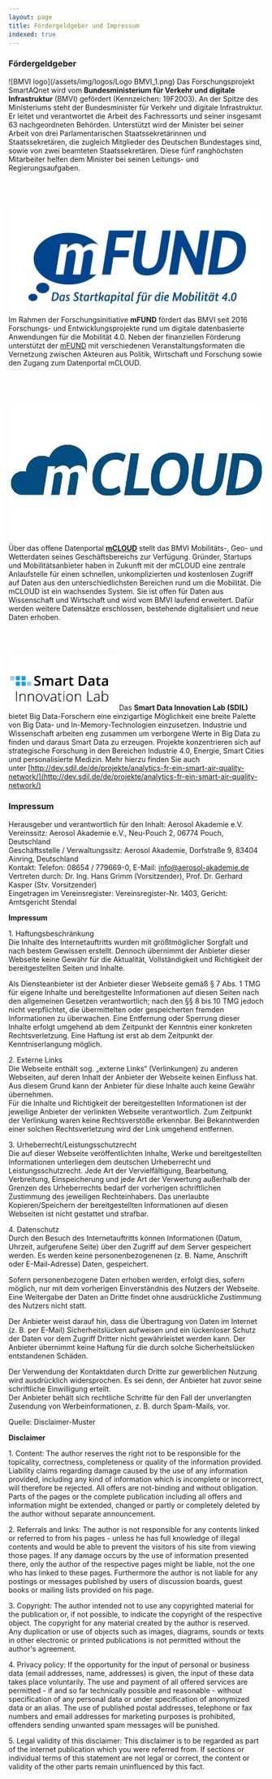 ```yaml
---
layout: page
title: Fördergeldgeber und Impressum
indexed: true
---
```


### Fördergeldgeber

![BMVI logo](/assets/img/logos/Logo BMVI_1.png)
Das Forschungsprojekt SmartAQnet
wird vom **Bundesministerium für Verkehr und digitale
Infrastruktur** (BMVI) gefördert (Kennzeichen: 19F2003). An der Spitze des
Ministeriums steht der Bundesminister für Verkehr und digitale Infrastruktur. Er
leitet und verantwortet die Arbeit des Fachressorts und seiner insgesamt 63
nachgeordneten Behörden. Unterstützt wird der Minister bei seiner Arbeit von
drei Parlamentarischen Staatssekretärinnen und Staatssekretären, die zugleich
Mitglieder des Deutschen Bundestages sind, sowie von zwei beamteten
Staatssekretären. Diese fünf ranghöchsten Mitarbeiter helfen dem Minister bei
seinen Leitungs- und Regierungsaufgaben.

<br><br>

![mFUND logo](/assets/img/logos/mfund-logo-download-resized.jpg)
Im Rahmen der
Forschungsinitiative **mFUND** fördert das BMVI seit 2016 Forschungs- und
Entwicklungsprojekte rund um digitale datenbasierte Anwendungen für die
Mobilität 4.0. Neben der finanziellen Förderung unterstützt
der [mFUND](http://www.bmvi.de/DE/Themen/Digitales/mFund/Ueberblick/ueberblick.html) mit
verschiedenen Veranstaltungsformaten die Vernetzung zwischen Akteuren aus
Politik, Wirtschaft und Forschung sowie den Zugang zum Datenportal mCLOUD.

<br><br>

![mCLOUD logo](/assets/img/logos/mcloud-logo.jpg)
Über das offene
Datenportal [**mCLOUD**](http://www.bmvi.de/SharedDocs/DE/Artikel/DG/mfund-hinweis-mcloud.html?nn=337780) stellt
das BMVI Mobilitäts-, Geo- und Wetterdaten seines Geschäftsbereichs zur
Verfügung. Gründer, Startups und Mobilitätsanbieter haben in Zukunft mit der
mCLOUD eine zentrale Anlaufstelle für einen schnellen, unkomplizierten und
kostenlosen Zugriff auf Daten aus den unterschiedlichsten Bereichen rund um die
Mobilität. Die mCLOUD ist ein wachsendes System. Sie ist offen für Daten aus
Wissenschaft und Wirtschaft und wird vom BMVI laufend erweitert. Dafür werden
weitere Datensätze erschlossen, bestehende digitalisiert und neue Daten erhoben.

<br><br>

![Smart Data Innovation Lab logo](/assets/img/logos/sdil-logo.png)
Das **Smart Data Innovation Lab (SDIL)** bietet Big Data-Forschern eine einzigartige
Möglichkeit eine breite Palette von Big Data- und In-Memory-Technologien
einzusetzen. Industrie und Wissenschaft arbeiten eng zusammen um verborgene
Werte in Big Data zu finden und daraus Smart Data zu erzeugen. Projekte
konzentrieren sich auf strategische Forschung in den Bereichen Industrie 4.0,
Energie, Smart Cities und personalisierte Medizin. Mehr hierzu finden Sie auch
unter [http://dev.sdil.de/de/projekte/analytics-fr-ein-smart-air-quality-network/](http://dev.sdil.de/de/projekte/analytics-fr-ein-smart-air-quality-network/)


### Impressum

Herausgeber und verantwortlich für den Inhalt: Aerosol Akademie e.V.  
Vereinssitz: Aerosol Akademie e.V., Neu-Pouch 2, 06774 Pouch, Deutschland  
Geschäftsstelle / Verwaltungssitz: Aerosol Akademie, Dorfstraße 9, 83404 Ainring, Deutschland  
Kontakt: Telefon: 08654 / 779669-0, E-Mail: info@aerosol-akademie.de   
Vertreten durch: Dr. Ing. Hans Grimm (Vorsitzender), Prof. Dr. Gerhard Kasper (Stv. Vorsitzender)   
Eingetragen im Vereinsregister: Vereinsregister-Nr. 1403, Gericht: Amtsgericht Stendal

  
**Impressum**

1\. Haftungsbeschränkung  
Die Inhalte des Internetauftritts wurden mit größtmöglicher Sorgfalt und nach
bestem Gewissen erstellt. Dennoch übernimmt der Anbieter dieser Webseite keine
Gewähr für die Aktualität, Vollständigkeit und Richtigkeit der bereitgestellten
Seiten und Inhalte.  
  
Als Diensteanbieter ist der Anbieter dieser Webseite gemäß § 7 Abs. 1 TMG für
eigene Inhalte und bereitgestellte Informationen auf diesen Seiten nach den
allgemeinen Gesetzen verantwortlich; nach den §§ 8 bis 10 TMG jedoch nicht
verpflichtet, die übermittelten oder gespeicherten fremden Informationen zu
überwachen. Eine Entfernung oder Sperrung dieser Inhalte erfolgt umgehend ab dem
Zeitpunkt der Kenntnis einer konkreten Rechtsverletzung. Eine Haftung ist erst
ab dem Zeitpunkt der Kenntniserlangung möglich.  
  
2\. Externe Links  
Die Webseite enthält sog. „externe Links“ (Verlinkungen) zu anderen Webseiten, auf deren Inhalt der Anbieter der Webseite keinen Einfluss hat. Aus diesem Grund kann der Anbieter für diese Inhalte auch keine Gewähr übernehmen.  
Für die Inhalte und Richtigkeit der bereitgestellten Informationen ist der
jeweilige Anbieter der verlinkten Webseite verantwortlich. Zum Zeitpunkt der
Verlinkung waren keine Rechtsverstöße erkennbar. Bei Bekanntwerden einer solchen
Rechtsverletzung wird der Link umgehend entfernen.  
  
3\. Urheberrecht/Leistungsschutzrecht  
Die auf dieser Webseite veröffentlichten Inhalte, Werke und bereitgestellten
Informationen unterliegen dem deutschen Urheberrecht und Leistungsschutzrecht.
Jede Art der Vervielfältigung, Bearbeitung, Verbreitung, Einspeicherung und jede
Art der Verwertung außerhalb der Grenzen des Urheberrechts bedarf der vorherigen
schriftlichen Zustimmung des jeweiligen Rechteinhabers. Das unerlaubte
Kopieren/Speichern der bereitgestellten Informationen auf diesen Webseiten ist
nicht gestattet und strafbar.  
  
4\. Datenschutz  
Durch den Besuch des Internetauftritts können Informationen (Datum, Uhrzeit,
aufgerufene Seite) über den Zugriff auf dem Server gespeichert werden. Es werden
keine personenbezogenenen (z. B. Name, Anschrift oder E-Mail-Adresse) Daten,
gespeichert.  
  
Sofern personenbezogene Daten erhoben werden, erfolgt dies, sofern möglich, nur
mit dem vorherigen Einverständnis des Nutzers der Webseite. Eine Weitergabe der
Daten an Dritte findet ohne ausdrückliche Zustimmung des Nutzers nicht statt.  
  
Der Anbieter weist darauf hin, dass die Übertragung von Daten im Internet (z. B.
per E-Mail) Sicherheitslücken aufweisen und ein lückenloser Schutz der Daten vor
dem Zugriff Dritter nicht gewährleistet werden kann. Der Anbieter übernimmt
keine Haftung für die durch solche Sicherheitslücken entstandenen Schäden.  
  
Der Verwendung der Kontaktdaten durch Dritte zur gewerblichen Nutzung wird
ausdrücklich widersprochen. Es sei denn, der Anbieter hat zuvor seine
schriftliche Einwilligung erteilt.  
Der Anbieter behält sich rechtliche Schritte für den Fall der unverlangten
Zusendung von Werbeinformationen, z. B. durch Spam-Mails, vor.  

Quelle: Disclaimer-Muster

  

**Disclaimer**

1\. Content: The author reserves the right not to be responsible for the
topicality, correctness, completeness or quality of the information provided.
Liability claims regarding damage caused by the use of any information provided,
including any kind of information which is incomplete or incorrect, will
therefore be rejected. All offers are not-binding and without obligation. Parts
of the pages or the complete publication including all offers and information
might be extended, changed or partly or completely deleted by the author without
separate announcement.

2\. Referrals and links: The author is not responsible for any contents linked
or referred to from his pages - unless he has full knowledge of illegal contents
and would be able to prevent the visitors of his site from viewing those pages.
If any damage occurs by the use of information presented there, only the author
of the respective pages might be liable, not the one who has linked to these
pages. Furthermore the author is not liable for any postings or messages
published by users of discussion boards, guest books or mailing lists provided
on his page.

3\. Copyright: The author intended not to use any copyrighted material for the
publication or, if not possible, to indicate the copyright of the respective
object. The copyright for any material created by the author is reserved. Any
duplication or use of objects such as images, diagrams, sounds or texts in other
electronic or printed publications is not permitted without the author's
agreement.

4\. Privacy policy: If the opportunity for the input of personal or business
data (email addresses, name, addresses) is given, the input of these data takes
place voluntarily. The use and payment of all offered services are permitted -
if and so far technically possible and reasonable - without specification of any
personal data or under specification of anonymized data or an alias. The use of
published postal addresses, telephone or fax numbers and email addresses for
marketing purposes is prohibited, offenders sending unwanted spam messages will
be punished.

5\. Legal validity of this disclaimer: This disclaimer is to be regarded as part
of the internet publication which you were referred from. If sections or
individual terms of this statement are not legal or correct, the content or
validity of the other parts remain uninfluenced by this fact.

<style>
.post-content img{
    max-width: 300px;
    float: left;
    margin: 20px;
    padding: 0;
}
</style>